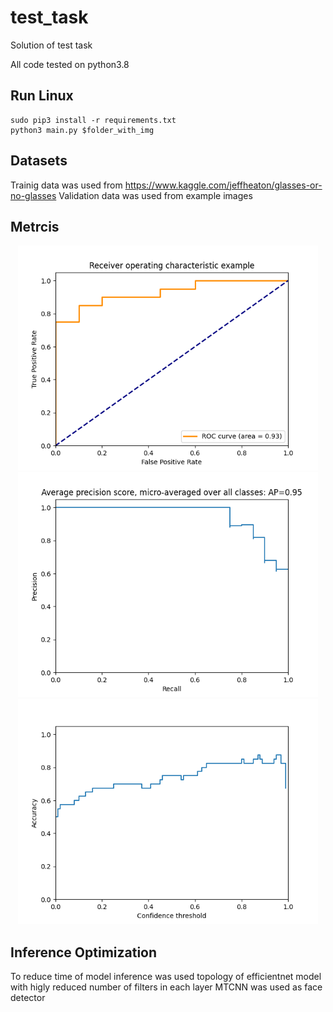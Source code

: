 # test_task
Solution of test task

All code tested on python3.8

## Run Linux
    sudo pip3 install -r requirements.txt
    python3 main.py $folder_with_img
   
## Datasets
Trainig data was used from https://www.kaggle.com/jeffheaton/glasses-or-no-glasses
Validation data was used from example images
    
## Metrcis
<p align="center">
    <img src="roc_curve.png", width="480">
    <img src="precision_recall_curve.png", width="480">
    <img src="accuracy.png", width="480">
</p>


## Inference Optimization
To reduce time of model inference was used topology of efficientnet model with higly reduced number of filters in each layer
MTCNN was used as face detector
